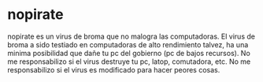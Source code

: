 # nopirate
nopirate es un virus de broma que no malogra las computadoras.
El virus de broma a sido testiado en computadoras de alto rendimiento talvez, ha una minima posibilidad que dañe tu pc del gobierno (pc de bajos recursos).
No me responsabilizo si el virus destruye tu pc, latop, comutadora, etc.
No me responsabilizo si el virus es modificado para hacer peores cosas.
